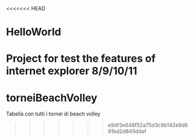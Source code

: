 <<<<<<< HEAD
# HelloWorld
Project for test the features of internet explorer 8/9/10/11
=======
# torneiBeachVolley
Tabella con tutti i tornei di beach volley
>>>>>>> e9df3e648f52a75d3c9b142e9d691bd2d849ddaf
